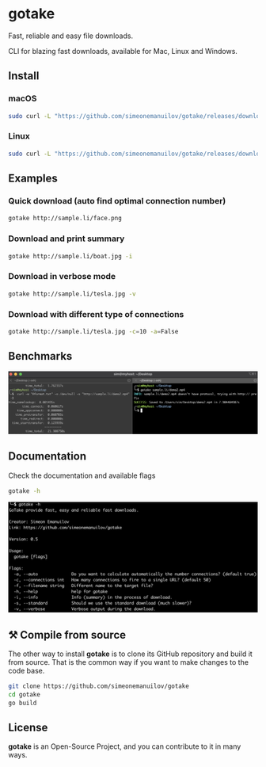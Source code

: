 # gotake

Fast, reliable and easy file downloads.   

CLI for blazing fast downloads, available for Mac, Linux and Windows.

## Install
### macOS
```bash
sudo curl -L "https://github.com/simeonemanuilov/gotake/releases/download/0.5/gotake-darwin-x86_64" -o /usr/local/bin/gotake && sudo chmod +x /usr/local/bin/gotake
```
### Linux
```bash
sudo curl -L "https://github.com/simeonemanuilov/gotake/releases/download/0.5/gotake-linux-x86_64" -o /usr/local/bin/gotake && sudo chmod +x /usr/local/bin/gotake
```

## Examples

### Quick download (auto find optimal connection number)
```bash
gotake http://sample.li/face.png
```

### Download and print summary
```bash
gotake http://sample.li/boat.jpg -i
```

### Download in verbose mode
```bash
gotake http://sample.li/tesla.jpg -v
```

### Download with different type of connections
```bash
gotake http://sample.li/tesla.jpg -c=10 -a=False
```

## Benchmarks
![Quick Benchmark](/docs/images/quick-benchmark.png)

## Documentation
Check the documentation and available flags
```bash
gotake -h
```
![gotake Documentation](/docs/images/help.png)

## ⚒ Compile from source
The other way to install **gotake** is to clone its GitHub repository and build it from source. 
That is the common way if you want to make changes to the code base.

```bash
git clone https://github.com/simeonemanuilov/gotake
cd gotake
go build
```

## License
**gotake** is an Open-Source Project, and you can contribute to it in many ways. 

